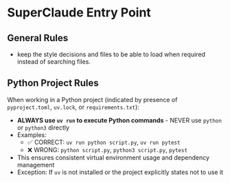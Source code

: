 # SuperClaude Entry Point

## General Rules
- keep the style decisions and files to be able to load when required instead of searching files.

## Python Project Rules
When working in a Python project (indicated by presence of `pyproject.toml`, `uv.lock`, or `requirements.txt`):
- **ALWAYS use `uv run` to execute Python commands** - NEVER use `python` or `python3` directly
- Examples:
  - ✅ CORRECT: `uv run python script.py`, `uv run pytest`
  - ❌ WRONG: `python script.py`, `python3 script.py`, `pytest`
- This ensures consistent virtual environment usage and dependency management
- Exception: If `uv` is not installed or the project explicitly states not to use it